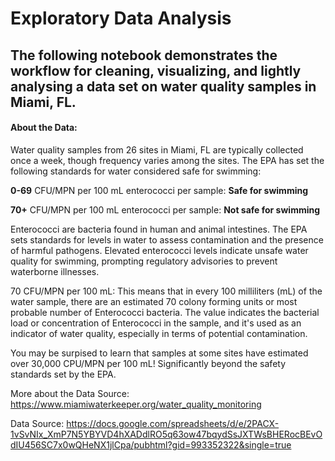 
# Exploratory Data Analysis

## The following notebook demonstrates the workflow for cleaning, visualizing, and lightly analysing a data set on water quality samples in Miami, FL. 

#### About the Data: 

Water quality samples from 26 sites in Miami, FL are typically collected once a week, though frequency varies among the sites. The EPA has set the following standards for water considered safe for swimming:

**0-69** CFU/MPN per 100 mL enterococci per sample: **Safe for swimming** 

**70+** CFU/MPN per 100 mL enterococci per sample: **Not safe for swimming**

Enterococci are bacteria found in human and animal intestines. The EPA sets standards for levels in water to assess contamination and the presence of harmful pathogens. Elevated enterococci levels indicate unsafe water quality for swimming, prompting regulatory advisories to prevent waterborne illnesses.

70 CFU/MPN per 100 mL: This means that in every 100 milliliters (mL) of the water sample, there are an estimated 70 colony forming units or most probable number of Enterococci bacteria. The value indicates the bacterial load or concentration of Enterococci in the sample, and it's used as an indicator of water quality, especially in terms of potential contamination.

You may be surpised to learn that samples at some sites have estimated over 30,000 CPU/MPN per 100 mL! Significantly beyond the safety standards set by the EPA.


More about the Data Source: https://www.miamiwaterkeeper.org/water_quality_monitoring

Data Source: https://docs.google.com/spreadsheets/d/e/2PACX-1vSvNIx_XmP7N5YBYVD4hXADdlRO5q63ow47bqydSsJXTWsBHERocBEvOdIU456SC7x0wQHeNX1jlCpa/pubhtml?gid=993352322&single=true
